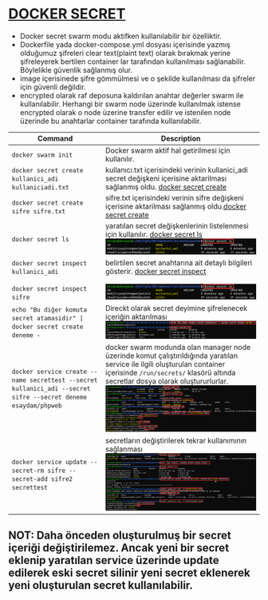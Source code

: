 # [DOCKER SECRET](https://docs.docker.com/engine/reference/commandline/secret/)
- Docker secret swarm modu aktifken kullanılabilir bir özelliktir. 
- Dockerfile yada docker-compose.yml dosyası içerisinde yazmış olduğumuz şifreleri clear text(plaint text) olarak bırakmak yerine şifreleyerek bertilen container lar tarafından kullanılması sağlanabilir. Böylelikle güvenlik sağlanmış olur.
- image içerisinede şifre gömmülmesi ve o şekilde kullanılması da şifreler için güvenli değildir.
- encrypted olarak raf deposuna kaldırılan anahtar değerler swarm ile kullanılabilir. Herhangi bir swarm node üzerinde kullanılmak istense encrypted olarak o node üzerine transfer edilir ve istenilen node üzerinde bu anahtarlar container tarafında kullanılabilir.

| Command        | Description |
| -------------- | ----------- |
|`docker swarm init`| Docker swarm aktif hal getirilmesi için kullanılır. |
|`docker secret create kullanici_adi kullaniciadi.txt`| kullanıcı.txt içerisindeki verinin kullanici_adi secret değişkeni içerisine aktarilması sağlanmış oldu. [docker secret create](https://docs.docker.com/engine/reference/commandline/secret_create/)|
|`docker secret create sifre sifre.txt`| sifre.txt içerisindeki verinin sifre değişkeni içerisine aktarilması sağlanmış oldu.[docker secret create](https://docs.docker.com/engine/reference/commandline/secret_create/)|
|`docker secret ls`| yaratılan secret değişkenlerinin listelenmesi için kullanılır. [docker secret ls](https://docs.docker.com/engine/reference/commandline/secret_ls/)<br>![docker secret ls](/img/docker_secret_p1.png)|
|`docker secret inspect kullanici_adi`<br><br>`docker secret inspect sifre`| belirtilen secret anahtarına ait detaylı bilgileri gösterir. [docker secret inspect](https://docs.docker.com/engine/reference/commandline/secret_inspect/) <br><br> ![docker secret inspect](/img/docker_secret_p1.png)|
|`echo "Bu diğer komuta secret atamasidir" \| docker secret create deneme -`| Direckt olarak secret deyimine şifrelenecek içeriğin aktarılması ![docker secret](/img/docker_secret_p3.png)|
|`docker service create --name secrettest --secret kullanici_adi --secret sifre --secret deneme esaydam/phpweb`| docker swarm modunda olan manager node üzerinde komut çalıştırıldığında yaratılan service ile ilgili oluşturulan container içerisinde `/run/secrets/` klasörü altında secretlar dosya olarak oluştururlurlar. ![docker service create](/img/docker_secret_p4.png)|
|`docker service update --secret-rm sifre --secret-add sifre2 secrettest`|secretların değiştirilerek tekrar kullanımının sağlanması ![docker service update](/img/docker_secret_p5.png)|
## NOT: Daha önceden oluşturulmuş bir secret içeriği değiştirilemez. Ancak yeni bir secret eklenip yaratılan service üzerinde update edilerek eski secret silinir yeni secret eklenerek yeni oluşturulan secret kullanılabilir.
